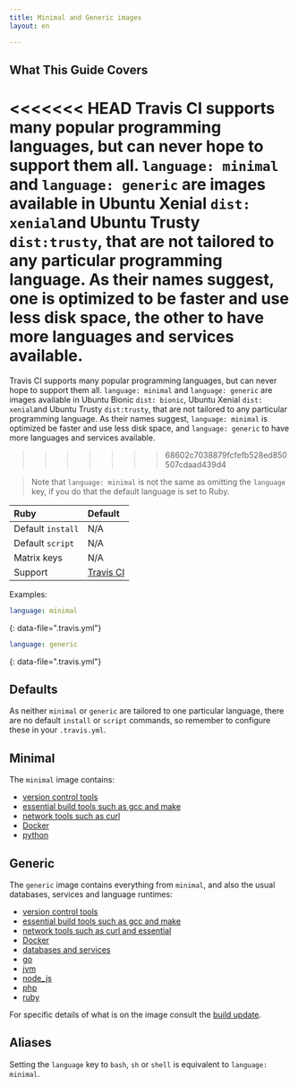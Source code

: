 ```yaml
---
title: Minimal and Generic images
layout: en

---
```


## What This Guide Covers

<<<<<<< HEAD
Travis CI supports many popular programming languages, but can never hope to support them all. `language: minimal` and `language: generic` are images available in Ubuntu Xenial `dist: xenial`and Ubuntu Trusty `dist:trusty`, that are not tailored to any particular programming language. As their names suggest, one is optimized to be faster and use less disk space, the other to have more languages and services available.
=======

Travis CI supports many popular programming languages, but can never hope to support them all. `language: minimal` and `language: generic` are images available in Ubuntu Bionic `dist: bionic`,  Ubuntu Xenial `dist: xenial`and Ubuntu Trusty `dist:trusty`, that are not tailored to any particular programming language. As their names suggest, `language: minimal` is optimized be faster and use less disk space, and `language: generic` to have more languages and services available.
>>>>>>> 68602c7038879fcfefb528ed850507cdaad439d4

> Note that `language: minimal` is not the same as omitting the `language` key, if you do that the default language is set to Ruby.

<aside markdown="block" class="ataglance">

| Ruby              | Default                                                           |
|:------------------|:------------------------------------------------------------------|
| Default `install` | N/A                                                               |
| Default `script`  | N/A                                                               |
| Matrix keys       | N/A                                                               |
| Support           | [Travis CI](mailto:support@travis-ci.com?Subject=Minimal%20image) |

Examples:

```yaml
language: minimal
```
{: data-file=".travis.yml"}


```yaml
language: generic
```
{: data-file=".travis.yml"}

</aside>

## Defaults

As neither `minimal` or `generic` are tailored to one particular language, there are no default `install` or `script` commands, so remember to configure these in your `.travis.yml`.

## Minimal

The `minimal` image contains:

* [version control tools](/user/reference/trusty/#version-control)
* [essential build tools such as gcc and make](/user/reference/trusty/#compilers--build-toolchain)
* [network tools such as curl](/user/reference/trusty/#networking-tools)
* [Docker](/user/reference/trusty/#docker)
* [python](/user/reference/trusty/#python-images)

## Generic

The `generic` image contains everything from `minimal`, and also the usual databases, services and language runtimes:

* [version control tools](/user/reference/trusty/#version-control)
* [essential build tools such as gcc and make](/user/reference/trusty/#compilers--build-toolchain)
* [network tools such as curl and essential](/user/reference/trusty/#networking-tools)
* [Docker](/user/reference/trusty/#docker)
* [databases and services](/user/reference/trusty/#databases-and-services)
* [go](/user/reference/trusty/#go-images)
* [jvm](/user/reference/trusty/#jvm-clojure-groovy-java-scala-images)
* [node_js](/user/reference/trusty/#javascript-and-nodejs-images)
* [php](/user/reference/trusty/#php-images)
* [ruby](/user/reference/trusty/#ruby-images)

For specific details of what is on the image consult the [build update](/user/build-environment-updates/2017-12-12/#2017-12-12).


## Aliases

Setting the `language` key to `bash`, `sh` or `shell` is equivalent to `language: minimal`.
